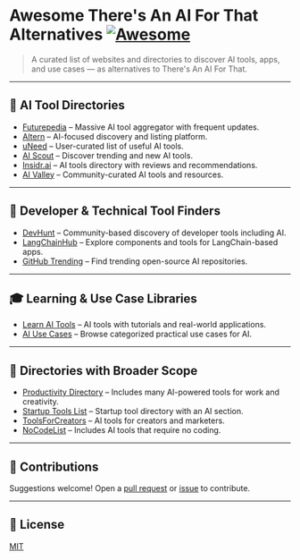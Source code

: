 # Awesome There's An AI For That Alternatives [![Awesome](https://awesome.re/badge.svg)](https://awesome.re)

> A curated list of websites and directories to discover AI tools, apps, and use cases — as alternatives to There's An AI For That.

---

## 🚀 AI Tool Directories

* [Futurepedia](https://www.futurepedia.io) – Massive AI tool aggregator with frequent updates.
* [Altern](https://altern.ai) – AI-focused discovery and listing platform.
* [uNeed](https://uneed.best) – User-curated list of useful AI tools.
* [AI Scout](https://aiscout.tools) – Discover trending and new AI tools.
* [Insidr.ai](https://insidr.ai) – AI tools directory with reviews and recommendations.
* [AI Valley](https://aivalley.ai) – Community-curated AI tools and resources.

---

## 🔧 Developer & Technical Tool Finders

* [DevHunt](https://devhunt.org) – Community-based discovery of developer tools including AI.
* [LangChainHub](https://www.langchainhub.com) – Explore components and tools for LangChain-based apps.
* [GitHub Trending](https://github.com/trending) – Find trending open-source AI repositories.

---

## 🎓 Learning & Use Case Libraries

* [Learn AI Tools](https://learnaitools.io) – AI tools with tutorials and real-world applications.
* [AI Use Cases](https://www.aiusecases.org) – Browse categorized practical use cases for AI.

---

## 🏢 Directories with Broader Scope

* [Productivity Directory](https://productivity.directory) – Includes many AI-powered tools for work and creativity.
* [Startup Tools List](https://startuptoolslist.com) – Startup tool directory with an AI section.
* [ToolsForCreators](https://toolsforcreators.com) – AI tools for creators and marketers.
* [NoCodeList](https://nocodelist.co) – Includes AI tools that require no coding.

---

## 🤝 Contributions

Suggestions welcome! Open a [pull request](https://github.com/DirectorySurf/awesome-theresanaiforthat-alternatives/pulls) or [issue](https://github.com/DirectorySurf/awesome-theresanaiforthat-alternatives/issues) to contribute.

---

## 📄 License

[MIT](LICENSE)
